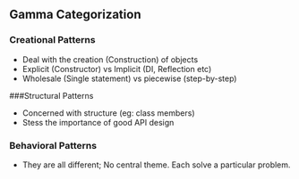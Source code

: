 ## Gamma Categorization

### Creational Patterns
* Deal with the creation (Construction) of objects
* Explicit (Constructor) vs Implicit (DI, Reflection etc)
* Wholesale (Single statement) vs piecewise (step-by-step)

###Structural Patterns
* Concerned with structure (eg: class members)
* Stess the importance of good API design

### Behavioral Patterns
* They are all different; No central theme. Each solve a particular problem.
